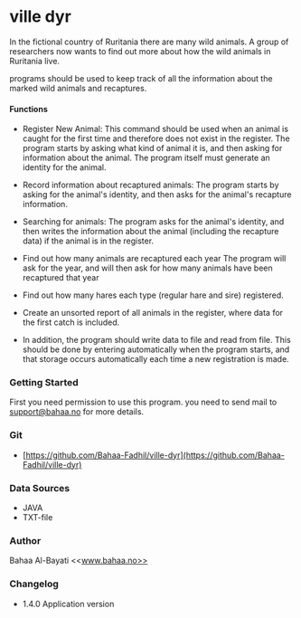 # ville dyr

In the fictional country of Ruritania there are many wild animals. A group of researchers now wants to find out more about how the wild animals in Ruritania live.

programs should be used to keep track of all the information about the marked wild animals and recaptures. 


#### Functions 
* Register New Animal: 
This command should be used when an animal is caught for the first time and therefore does not exist in the register. The program starts by asking what kind of animal it is, and then asking for information about the animal. The program itself must generate an identity for the animal. 

* Record information about recaptured animals: 
The program starts by asking for the animal's identity, and then asks for the animal's recapture information.

* Searching for animals:
The program asks for the animal's identity, and then writes the information about the animal (including the recapture data) if the animal is in the register. 

* Find out how many animals are recaptured each year
The program will ask for the year, and will then ask for how many animals have been recaptured that year

* Find out how many hares
each type (regular hare and sire) registered.

* Create an unsorted report
of all animals in the register, where data for the first catch is included.

* In addition, the program should write data to file and read from file. This should be done by entering automatically when the program starts, and that storage occurs automatically each time a new registration is made.


### Getting Started
First you need permission to use this program. you need to send mail to support@bahaa.no for more details.


### Git
* [https://github.com/Bahaa-Fadhil/ville-dyr](https://github.com/Bahaa-Fadhil/ville-dyr)


### Data Sources
* JAVA
* TXT-file



### Author
Bahaa Al-Bayati <<www.bahaa.no>>


### Changelog
* 1.4.0 Application version

